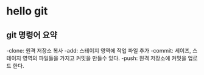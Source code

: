 # hello git

## git 명령어 요약

-clone: 원격 저장소 복사
-add: 스테이지 영역에 작업 파일 추가
-commit: 세이즈, 스테이지 영역의 파일들을 가지고 커밋을 만들수 있다.
-push: 원격 저장소에 커밋을 업로드 한다.